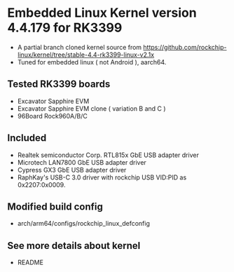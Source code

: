 # Embedded Linux Kernel version 4.4.179 for RK3399

* A partial branch cloned kernel source from https://github.com/rockchip-linux/kernel/tree/stable-4.4-rk3399-linux-v2.1x
* Tuned for embedded linux ( not Android ), aarch64.

## Tested RK3399 boards

* Excavator Sapphire EVM
* Excavator Sapphire EVM clone ( variation B and C )
* 96Board Rock960A/B/C

## Included

* Realtek semiconductor Corp. RTL815x GbE USB adapter driver
* Microtech LAN7800 GbE USB adapter driver
* Cypress GX3 GbE USB adapter driver
* RaphKay's USB-C 3.0 driver with rockchip USB VID:PID as 0x2207:0x0009.

## Modified build config 

* arch/arm64/configs/rockchip_linux_defconfig

## See more details about kernel

* README
